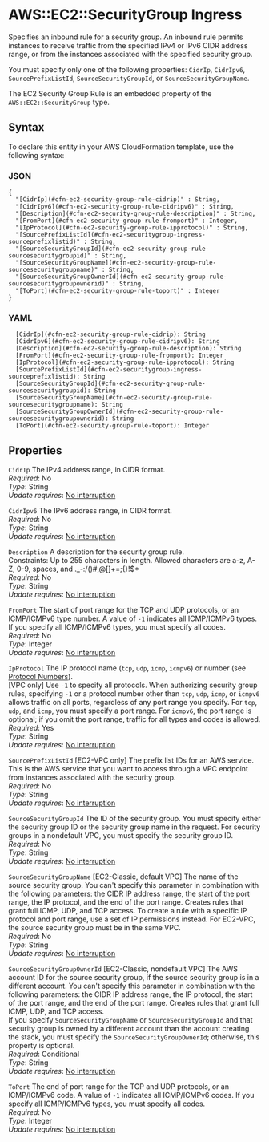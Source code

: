 # AWS::EC2::SecurityGroup Ingress<a name="aws-properties-ec2-security-group-rule-1"></a>

Specifies an inbound rule for a security group\. An inbound rule permits instances to receive traffic from the specified IPv4 or IPv6 CIDR address range, or from the instances associated with the specified security group\.

You must specify only one of the following properties: `CidrIp`, `CidrIpv6`, `SourcePrefixListId`, `SourceSecurityGroupId`, or `SourceSecurityGroupName`\.

The EC2 Security Group Rule is an embedded property of the `AWS::EC2::SecurityGroup` type\.

## Syntax<a name="aws-properties-ec2-security-group-rule-1-syntax"></a>

To declare this entity in your AWS CloudFormation template, use the following syntax:

### JSON<a name="aws-properties-ec2-security-group-rule-1-syntax.json"></a>

```
{
  "[CidrIp](#cfn-ec2-security-group-rule-cidrip)" : String,
  "[CidrIpv6](#cfn-ec2-security-group-rule-cidripv6)" : String,
  "[Description](#cfn-ec2-security-group-rule-description)" : String,
  "[FromPort](#cfn-ec2-security-group-rule-fromport)" : Integer,
  "[IpProtocol](#cfn-ec2-security-group-rule-ipprotocol)" : String,
  "[SourcePrefixListId](#cfn-ec2-securitygroup-ingress-sourceprefixlistid)" : String,
  "[SourceSecurityGroupId](#cfn-ec2-security-group-rule-sourcesecuritygroupid)" : String,
  "[SourceSecurityGroupName](#cfn-ec2-security-group-rule-sourcesecuritygroupname)" : String,
  "[SourceSecurityGroupOwnerId](#cfn-ec2-security-group-rule-sourcesecuritygroupownerid)" : String,
  "[ToPort](#cfn-ec2-security-group-rule-toport)" : Integer
}
```

### YAML<a name="aws-properties-ec2-security-group-rule-1-syntax.yaml"></a>

```
  [CidrIp](#cfn-ec2-security-group-rule-cidrip): String
  [CidrIpv6](#cfn-ec2-security-group-rule-cidripv6): String
  [Description](#cfn-ec2-security-group-rule-description): String
  [FromPort](#cfn-ec2-security-group-rule-fromport): Integer
  [IpProtocol](#cfn-ec2-security-group-rule-ipprotocol): String
  [SourcePrefixListId](#cfn-ec2-securitygroup-ingress-sourceprefixlistid): String
  [SourceSecurityGroupId](#cfn-ec2-security-group-rule-sourcesecuritygroupid): String
  [SourceSecurityGroupName](#cfn-ec2-security-group-rule-sourcesecuritygroupname): String
  [SourceSecurityGroupOwnerId](#cfn-ec2-security-group-rule-sourcesecuritygroupownerid): String
  [ToPort](#cfn-ec2-security-group-rule-toport): Integer
```

## Properties<a name="aws-properties-ec2-security-group-rule-1-properties"></a>

`CidrIp`  <a name="cfn-ec2-security-group-rule-cidrip"></a>
The IPv4 address range, in CIDR format\.  
*Required*: No  
*Type*: String  
*Update requires*: [No interruption](https://docs.aws.amazon.com/AWSCloudFormation/latest/UserGuide/using-cfn-updating-stacks-update-behaviors.html#update-no-interrupt)

`CidrIpv6`  <a name="cfn-ec2-security-group-rule-cidripv6"></a>
The IPv6 address range, in CIDR format\.  
*Required*: No  
*Type*: String  
*Update requires*: [No interruption](https://docs.aws.amazon.com/AWSCloudFormation/latest/UserGuide/using-cfn-updating-stacks-update-behaviors.html#update-no-interrupt)

`Description`  <a name="cfn-ec2-security-group-rule-description"></a>
A description for the security group rule\.  
Constraints: Up to 255 characters in length\. Allowed characters are a\-z, A\-Z, 0\-9, spaces, and \.\_\-:/\(\)\#,@\[\]\+=;\{\}\!$\*  
*Required*: No  
*Type*: String  
*Update requires*: [No interruption](https://docs.aws.amazon.com/AWSCloudFormation/latest/UserGuide/using-cfn-updating-stacks-update-behaviors.html#update-no-interrupt)

`FromPort`  <a name="cfn-ec2-security-group-rule-fromport"></a>
The start of port range for the TCP and UDP protocols, or an ICMP/ICMPv6 type number\. A value of `-1` indicates all ICMP/ICMPv6 types\. If you specify all ICMP/ICMPv6 types, you must specify all codes\.  
*Required*: No  
*Type*: Integer  
*Update requires*: [No interruption](https://docs.aws.amazon.com/AWSCloudFormation/latest/UserGuide/using-cfn-updating-stacks-update-behaviors.html#update-no-interrupt)

`IpProtocol`  <a name="cfn-ec2-security-group-rule-ipprotocol"></a>
The IP protocol name \(`tcp`, `udp`, `icmp`, `icmpv6`\) or number \(see [Protocol Numbers](http://www.iana.org/assignments/protocol-numbers/protocol-numbers.xhtml)\)\.  
\[VPC only\] Use `-1` to specify all protocols\. When authorizing security group rules, specifying `-1` or a protocol number other than `tcp`, `udp`, `icmp`, or `icmpv6` allows traffic on all ports, regardless of any port range you specify\. For `tcp`, `udp`, and `icmp`, you must specify a port range\. For `icmpv6`, the port range is optional; if you omit the port range, traffic for all types and codes is allowed\.  
*Required*: Yes  
*Type*: String  
*Update requires*: [No interruption](https://docs.aws.amazon.com/AWSCloudFormation/latest/UserGuide/using-cfn-updating-stacks-update-behaviors.html#update-no-interrupt)

`SourcePrefixListId`  <a name="cfn-ec2-securitygroup-ingress-sourceprefixlistid"></a>
\[EC2\-VPC only\] The prefix list IDs for an AWS service\. This is the AWS service that you want to access through a VPC endpoint from instances associated with the security group\.  
*Required*: No  
*Type*: String  
*Update requires*: [No interruption](https://docs.aws.amazon.com/AWSCloudFormation/latest/UserGuide/using-cfn-updating-stacks-update-behaviors.html#update-no-interrupt)

`SourceSecurityGroupId`  <a name="cfn-ec2-security-group-rule-sourcesecuritygroupid"></a>
The ID of the security group\. You must specify either the security group ID or the security group name in the request\. For security groups in a nondefault VPC, you must specify the security group ID\.  
*Required*: No  
*Type*: String  
*Update requires*: [No interruption](https://docs.aws.amazon.com/AWSCloudFormation/latest/UserGuide/using-cfn-updating-stacks-update-behaviors.html#update-no-interrupt)

`SourceSecurityGroupName`  <a name="cfn-ec2-security-group-rule-sourcesecuritygroupname"></a>
\[EC2\-Classic, default VPC\] The name of the source security group\. You can't specify this parameter in combination with the following parameters: the CIDR IP address range, the start of the port range, the IP protocol, and the end of the port range\. Creates rules that grant full ICMP, UDP, and TCP access\. To create a rule with a specific IP protocol and port range, use a set of IP permissions instead\. For EC2\-VPC, the source security group must be in the same VPC\.  
*Required*: No  
*Type*: String  
*Update requires*: [No interruption](https://docs.aws.amazon.com/AWSCloudFormation/latest/UserGuide/using-cfn-updating-stacks-update-behaviors.html#update-no-interrupt)

`SourceSecurityGroupOwnerId`  <a name="cfn-ec2-security-group-rule-sourcesecuritygroupownerid"></a>
\[EC2\-Classic, nondefault VPC\] The AWS account ID for the source security group, if the source security group is in a different account\. You can't specify this parameter in combination with the following parameters: the CIDR IP address range, the IP protocol, the start of the port range, and the end of the port range\. Creates rules that grant full ICMP, UDP, and TCP access\.  
If you specify `SourceSecurityGroupName` or `SourceSecurityGroupId` and that security group is owned by a different account than the account creating the stack, you must specify the `SourceSecurityGroupOwnerId`; otherwise, this property is optional\.  
*Required*: Conditional  
*Type*: String  
*Update requires*: [No interruption](https://docs.aws.amazon.com/AWSCloudFormation/latest/UserGuide/using-cfn-updating-stacks-update-behaviors.html#update-no-interrupt)

`ToPort`  <a name="cfn-ec2-security-group-rule-toport"></a>
The end of port range for the TCP and UDP protocols, or an ICMP/ICMPv6 code\. A value of `-1` indicates all ICMP/ICMPv6 codes\. If you specify all ICMP/ICMPv6 types, you must specify all codes\.  
*Required*: No  
*Type*: Integer  
*Update requires*: [No interruption](https://docs.aws.amazon.com/AWSCloudFormation/latest/UserGuide/using-cfn-updating-stacks-update-behaviors.html#update-no-interrupt)
